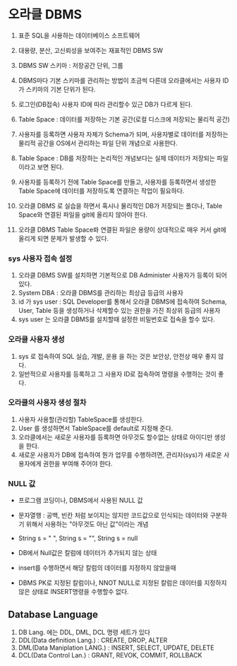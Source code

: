 # 오라클 DBMS
1. 표준  SQL을 사용하는 데이터베이스 소프트웨어
2. 대용량, 분산, 고신뢰성을 보여주는 재표적인 DBMS SW
3. DBMS SW 스키마 : 저장공간 단위, 그룹
4. DBMS마다 기본 스키마를 관리하는 방법이 조금씩 다른데
	오라클에서는 사용자 ID가 스키마의 기본 단위가 된다.
5. 로그인(DB접속) 사용자 ID에 따라 관리할수 있근 DB가
다르게 된다.
6. Table Space : 데이터를 저장하는 기본 공간(로컬 디스크에 저장되는 물리적 공간)
7. 사용자를 등록하면 사용자 자체가 Schema가 되며,
사용자별로 데이터를 저장하는 물리적 공간을 OS에서 관리하는 
파일 단위 개념으로 사용한다.
8. Table Space : DB를 저장하는 논리적인 개념보다는 실제 데이터가 저장되는 파일이라고 보면 된다.
9. 사용자를 등록하기 전에 Table Space를 만들고, 사용자를 등록하면서 생성한 Table Space에 데이터를 저장하도록 연결하는 작업이 필요하다.

10. 오라클 DBMS 로 실습을 하면서 혹시나 물리적인 DB가 저장되는 폴더나, Table Space와 연결된 파일을 git에 올리지 않아야 한다.
11. 오라클 DBMS Table Space롸 연결된 파일은 용량이 상대적으로 매우 커서 git에 올리게 되면 문제가 발생할 수 있다.


### sys 사용자 접속 설정
1. 오라클 DBMS SW를 설치하면 기본적으로 DB Administer 사용자가
등록이 되어 있다.
2. System DBA : 오라클 DBMS를 관리하는 최상급 등급의 사용자
3. id 가 sys user : SQL Developer를 통해서 오라클 DBMS에 접속하여
Schema, User, Table 등을 생성하거나 삭제할수 있는 권한을 가진 최상위 등급의 사용자
4. sys user 는 오라클 DBMS를 설치할때 설정한 비밀번호로 접속을 할수 있다.

### 오라클 사용자 생성
1. sys 로 접속하여 SQL 실습, 개발, 운용 을 하는 것은 보안상, 안전상
매우 좋지 않다.
2. 일반적으로 사용자를 등록하고 그 사용자 ID로 접속하여 명령을 수행하는 것이 좋다.

### 오라클의 사용자 생성 절차
1. 사용자 사용할(관리할) TableSpace를 생성한다.
2. User 를 생성하면서 TableSpace를 default로 지정해 준다.
3. 오라클에서는 새로운 사용자를 등록하면 아무것도 할수없는 상태로 아이디만 생성을 한다.
4. 새로운 사용자가 DB에 접속하여 뭔가 업무를 수행하려면, 관리자(sys)가
새로운 사용자에게 권한을 부여해 주어야 한다.

### NULL 값
* 프로그램 코딩이나, DBMS에서 사용된 NULL 값
* 문자열행 : 공백, 빈칸 처럼 보이지는 않지만 코드값으로 인식되는 
데이터와 구분하기 위해서 사용하는 "아무것도 아닌 값"이라는 개념
* String s = " ", String s = "", String s = null
* DB에서 Null값은 칼럼에 데이터가 추가되지 않는 상태
* insert를 수행하면서 해당 칼럼의 데이터를 지정하지 않았을때

* DBMS PK로 지정된 칼럼이나, NNOT NULL로 지정된 칼럼은 데이터를
지정하지 않은 상태로 INSERT명령을 수행할수 없다.

## Database Language
1. DB Lang. 에는 DDL, DML, DCL 명령 세트가 있다
2. DDL(Data definition Lang.) : CREATE, DROP, ALTER
3. DML(Data Maniplation LANG.) : INSERT, SELECT, UPDATE, DELETE
4. DCL(Data Control Lan.) : GRANT, REVOK, COMMIT, ROLLBACK